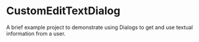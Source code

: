 CustomEditTextDialog
====================

A brief example project to demonstrate using Dialogs to get and use textual information from a user.

